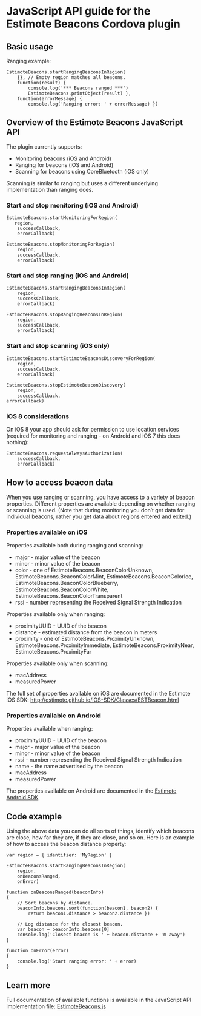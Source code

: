 # JavaScript API guide for the Estimote Beacons Cordova plugin

## Basic usage

Ranging example:

    EstimoteBeacons.startRangingBeaconsInRegion(
        {}, // Empty region matches all beacons.
        function(result) {
            console.log('*** Beacons ranged ***')
            EstimoteBeacons.printObject(result) },
        function(errorMessage) {
            console.log('Ranging error: ' + errorMessage) })

## Overview of the Estimote Beacons JavaScript API

The plugin currently supports:

* Monitoring beacons (iOS and Android)
* Ranging for beacons (iOS and Android)
* Scanning for beacons using CoreBluetooth (iOS only)

Scanning is similar to ranging but uses a different underlying implementation than ranging does.

### Start and stop monitoring (iOS and Android)

    EstimoteBeacons.startMonitoringForRegion(
       region,
        successCallback,
        errorCallback)

    EstimoteBeacons.stopMonitoringForRegion(
        region,
        successCallback,
        errorCallback)

### Start and stop ranging (iOS and Android)

    EstimoteBeacons.startRangingBeaconsInRegion(
        region,
        successCallback,
        errorCallback)

    EstimoteBeacons.stopRangingBeaconsInRegion(
        region,
        successCallback,
        errorCallback)

### Start and stop scanning (iOS only)

    EstimoteBeacons.startEstimoteBeaconsDiscoveryForRegion(
        region,
        successCallback,
        errorCallback)

    EstimoteBeacons.stopEstimoteBeaconDiscovery(
        region,
        successCallback,
    errorCallback)

### iOS 8 considerations

On iOS 8 your app should ask for permission to use location services (required for monitoring and ranging - on Android and iOS 7 this does nothing):

    EstimoteBeacons.requestAlwaysAuthorization(
        successCallback,
        errorCallback)

## How to access beacon data

When you use ranging or scanning, you have access to a variety of beacon properties. Different properties are available depending on whether ranging or scanning is used. (Note that during monitoring you don’t get data for individual beacons, rather you get data about regions entered and exited.)

### Properties available on iOS

Properties available both during ranging and scanning:

* major - major value of the beacon
* minor - minor value of the beacon
* color - one of EstimoteBeacons.BeaconColorUnknown, EstimoteBeacons.BeaconColorMint, EstimoteBeacons.BeaconColorIce, EstimoteBeacons.BeaconColorBlueberry, EstimoteBeacons.BeaconColorWhite, EstimoteBeacons.BeaconColorTransparent
* rssi - number representing the Received Signal Strength Indication

Properties available only when ranging:

* proximityUUID - UUID of the beacon
* distance - estimated distance from the beacon in meters
* proximity - one of EstimoteBeacons.ProximityUnknown, EstimoteBeacons.ProximityImmediate, EstimoteBeacons.ProximityNear, EstimoteBeacons.ProximityFar

Properties available only when scanning:

* macAddress
* measuredPower

The full set of properties available on iOS are documented in the Estimote iOS SDK:
http://estimote.github.io/iOS-SDK/Classes/ESTBeacon.html

### Properties available on Android

Properties available when ranging:

* proximityUUID - UUID of the beacon
* major - major value of the beacon
* minor - minor value of the beacon
* rssi - number representing the Received Signal Strength Indication
* name - the name advertised by the beacon
* macAddress
* measuredPower

The properties available on Android are documented in the [Estimote Android SDK](http://estimote.github.io/Android-SDK/JavaDocs/index.html?com/estimote/sdk/Beacon.html)

## Code example

Using the above data you can do all sorts of things, identify which beacons are close, how far they are, if they are close, and so on. Here is an example of how to access the beacon distance property:

    var region = { identifier: 'MyRegion' }

    EstimoteBeacons.startRangingBeaconsInRegion(
        region,
        onBeaconsRanged,
        onError)

    function onBeaconsRanged(beaconInfo)
    {
        // Sort beacons by distance.
        beaconInfo.beacons.sort(function(beacon1, beacon2) {
            return beacon1.distance > beacon2.distance })

        // Log distance for the closest beacon.
        var beacon = beaconInfo.beacons[0]
        console.log('Closest beacon is ' + beacon.distance + 'm away')
    }

    function onError(error)
    {
        console.log('Start ranging error: ' + error)
    }

## Learn more

Full documentation of available functions is available in the JavaScript API implementation file:
[EstimoteBeacons.js](plugin/src/js/EstimoteBeacons.js)
